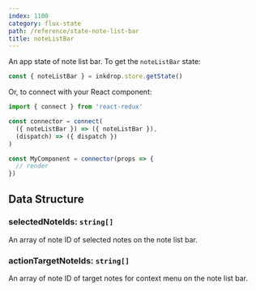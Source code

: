 ```yaml
---
index: 1100
category: flux-state
path: /reference/state-note-list-bar
title: noteListBar
---
```


An app state of note list bar.
To get the `noteListBar` state:

```js
const { noteListBar } = inkdrop.store.getState()
```

Or, to connect with your React component:

```js
import { connect } from 'react-redux'

const connector = connect(
  ({ noteListBar }) => ({ noteListBar }),
  (dispatch) => ({ dispatch })
)

const MyComponent = connector(props => {
  // render
})
```

## Data Structure

### selectedNoteIds: `string[]`

An array of note ID of selected notes on the note list bar.

### actionTargetNoteIds: `string[]`

An array of note ID of target notes for context menu on the note list bar.

